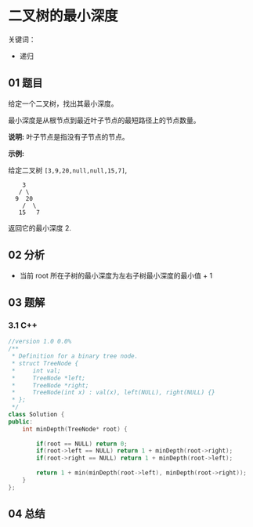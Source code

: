 # 二叉树的最小深度
关键词：

- 递归

## 01 题目

给定一个二叉树，找出其最小深度。

最小深度是从根节点到最近叶子节点的最短路径上的节点数量。

**说明:** 叶子节点是指没有子节点的节点。

**示例:**

给定二叉树 `[3,9,20,null,null,15,7]`,

```
    3
   / \
  9  20
    /  \
   15   7
```

返回它的最小深度  2.

## 02 分析

- 当前 root 所在子树的最小深度为左右子树最小深度的最小值 + 1

## 03 题解

### 3.1 C++

```c++
//version 1.0 0.0%
/**
 * Definition for a binary tree node.
 * struct TreeNode {
 *     int val;
 *     TreeNode *left;
 *     TreeNode *right;
 *     TreeNode(int x) : val(x), left(NULL), right(NULL) {}
 * };
 */
class Solution {
public:
    int minDepth(TreeNode* root) {
        
        if(root == NULL) return 0;
        if(root->left == NULL) return 1 + minDepth(root->right);
        if(root->right == NULL) return 1 + minDepth(root->left);
        
        return 1 + min(minDepth(root->left), minDepth(root->right));
    }
};
```

## 04 总结

